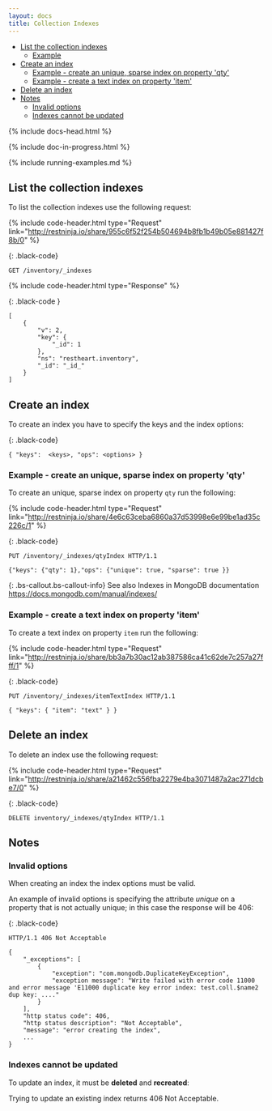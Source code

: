 ```yaml
---
layout: docs
title: Collection Indexes
---
```


<div markdown="1" class="d-none d-xl-block col-xl-2 order-last bd-toc">

- [List the collection indexes](#list-the-collection-indexes)
    - [Example](#example)
- [Create an index](#create-an-index)
    - [Example - create an unique, sparse index on property 'qty'](#example---create-an-unique-sparse-index-on-property-qty)
    - [Example - create a text index on property 'item'](#example---create-a-text-index-on-property-item)
- [Delete an index](#delete-an-index)
- [Notes](#notes)
    - [Invalid options](#invalid-options)
    - [Indexes cannot be updated](#indexes-cannot-be-updated)

</div>
<div markdown="1" class="col-12 col-md-9 col-xl-8 py-md-3 bd-content">

{% include docs-head.html %} 

{% include doc-in-progress.html %}

{% include running-examples.md %}


## List the collection indexes

To list the collection indexes use the following request:

{% include code-header.html 
    type="Request" 
    link="http://restninja.io/share/955c6f52f254b504694b8fb1b49b05e881427f8b/0"
%}

{: .black-code}
```
GET /inventory/_indexes
```
{% include code-header.html 
    type="Response" 
%}

{: .black-code }
```
[
    {
        "v": 2,
        "key": {
            "_id": 1
        },
        "ns": "restheart.inventory",
        "_id": "_id_"
    }
]
```

## Create an index

To create an index you have to specify the keys and the index options:

{: .black-code}
```
{ "keys":  <keys>, "ops": <options> }
```
### Example - create an unique, sparse index on property 'qty'

To create an unique, sparse index on property `qty` run the following:

{% include code-header.html 
    type="Request" 
    link="http://restninja.io/share/4e6c63ceba6860a37d53998e6e99be1ad35c226c/1"
%}


{: .black-code}
```
PUT /inventory/_indexes/qtyIndex HTTP/1.1

{"keys": {"qty": 1},"ops": {"unique": true, "sparse": true }}
```

{: .bs-callout.bs-callout-info}
See also
Indexes in MongoDB documentation
<https://docs.mongodb.com/manual/indexes/>


### Example - create a text index on property 'item'

To create a text index on property `item` run the following:

{% include code-header.html 
    type="Request" 
    link="http://restninja.io/share/bb3a7b30ac12ab387586ca41c62de7c257a27fff/1"
%}

{: .black-code}
```
PUT /inventory/_indexes/itemTextIndex HTTP/1.1

{ "keys": { "item": "text" } }
```


## Delete an index

To delete an index use the following request:

{% include code-header.html 
    type="Request" 
    link="http://restninja.io/share/a21462c556fba2279e4ba3071487a2ac271dcbe7/0"
%}

{: .black-code}
```
DELETE inventory/_indexes/qtyIndex HTTP/1.1
```

## Notes

### Invalid options

When creating an index the index options must be valid.

An example of invalid options is specifying the attribute *unique* on a
property that is not actually unique; in this case the response will
be 406:

{: .black-code}
```
HTTP/1.1 406 Not Acceptable
 
{
    "_exceptions": [
        {
            "exception": "com.mongodb.DuplicateKeyException", 
            "exception message": "Write failed with error code 11000 and error message 'E11000 duplicate key error index: test.coll.$name2 dup key: ...."
        }
    ],
    "http status code": 406, 
    "http status description": "Not Acceptable", 
    "message": "error creating the index",
    ...
}
```

### Indexes cannot be updated

To update an index, it must be **deleted** and **recreated**:

Trying to update an existing index returns 406 Not Acceptable.


</div>